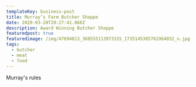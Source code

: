 ```yaml
---
templateKey: business-post
title: Murray’s Farm Butcher Shoppe
date: 2020-03-28T20:27:41.866Z
description: Award Winning Butcher Shoppe
featuredpost: true
featuredimage: /img/47694813_368555113973315_1735145385761964032_n.jpg
tags:
  - butcher
  - meat
  - food
---
```

Murray's rules